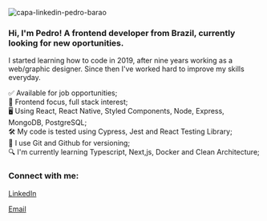 ![capa-linkedin-pedro-barao](https://user-images.githubusercontent.com/62365336/139364756-62f56716-8a06-43f0-a07b-57934c50e73f.jpg)

<h3>Hi, I'm Pedro! A frontend developer from Brazil, currently looking for new oportunities.</h3>
<p>I started learning how to code in 2019, after nine years working as a web/graphic designer. Since then I've worked hard to improve my skills everyday.</p>

✅   Available for job opportunities;   
🚀   Frontend focus, full stack interest;  
🖥   Using React, React Native, Styled Components, Node, Express, MongoDB, PostgreSQL;   
🛠   My code is tested using Cypress, Jest and React Testing Library;   
📝   I use Git and Github for versioning;   
🔍   I'm currently learning Typescript, Next,js, Docker and Clean Architecture;   

<h3>Connect with me:</h3>
<p>
  <a href="https://linkedin.com/in/phbarao" target="blank">LinkedIn</a>   
</p>
<p>
  <a href="mailto:phbarao@gmail.com" target="blank">Email</a>
</p>
